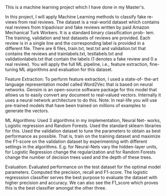 This is a machine learning project which I have done in my Master's. 

In this project, I will apply Machine Learning methods to classify fake re- views from real reviews. The dataset is a real-world dataset which contains real reviews from tripadvisor and fake reviews written by paid Amazon Mechanical Turk Workers. It is a standard binary classification prob- lem. The training, validation and test datasets of reviews are provided. Each review is in a single line and the corresponding label is provided in a different file. There are 6 files, train.txt, test.txt and validation.txt that contains the reviews and trainlabels.txt, testlabels.txt and validationlabels.txt that contain the labels (1 denotes a fake review and 0 a real review). You will apply the full ML pipeline, i.e., feature extraction, fine-tuning ML algorithms and evaluation for this dataset.

Feature Extraction: To perform feature extraction, I used a state-of- the-art language representation model called Word2Vec that is based on neural networks. Gensim is an open-source software package for this model that allows us to easily convert any document to real-valued vectors. Internally it uses a neural network architecture to do this. 
Note: In real-life you will use pre-trained models that have been trained on millions of examples to generate the vectors.

ML Algorithms: Used 3 algorithms in my implementation, Neural Net- works, Logistic regression and Random Forests. Used the standard sklearn libraries for this. Used the validation dataset to tune the parameters to obtain as best performance as possible. That is, train on the training dataset and maximize the F1-score on the validation dataset by experimenting with different settings in the algorithms. 
E.g. for Neural-Nets vary the hidden-layer units, for Logistic Regression change the regularization and for Random Forests change the number of decision trees used and the depth of these trees.

Evaluation: Evaluated performance on the test dataset for the optimal model parameters. Computed the precision, recall and F1-score.
The logistic regresssion classifier serves the best purpose to evaluate the dataset with higher precision and accuracy. We can also see the F1_score which proves this is the best classifier amongst the other three.
